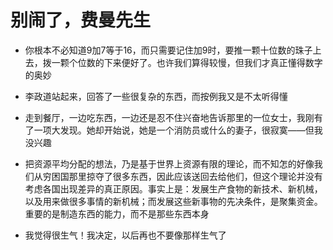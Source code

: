 # 别闹了，费曼先生

- 你根本不必知道9加7等于16，而只需要记住加9时，要推一颗十位数的珠子上去，拨一颗个位数的下来便好了。也许我们算得较慢，但我们才真正懂得数字的奥妙

- 李政道站起来，回答了一些很复杂的东西，而按例我又是不太听得懂

- 走到餐厅，一边吃东西，一边还是忍不住兴奋地告诉那里的一位女士，我刚有了一项大发现。她却开始说，她是一个消防员或什么的妻子，很寂寞——但我没兴趣

- 把资源平均分配的想法，乃是基于世界上资源有限的理论，而不知怎的好像我们从穷困国那里掠夺了很多东西，因此应该送回去给他们，但这个理论并没有考虑各国出现差异的真正原因。事实上是：发展生产食物的新技术、新机械，以及用来做很多事情的新机械；而发展这些新事物的先决条件，是聚集资金。重要的是制造东西的能力，而不是那些东西本身

- 我觉得很生气！我决定，以后再也不要像那样生气了